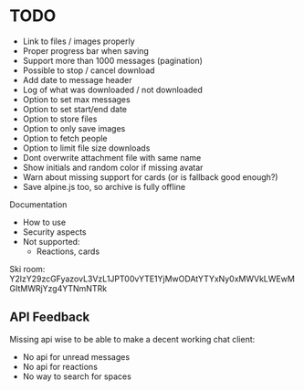 # TODO

* Link to files / images properly
* Proper progress bar when saving
* Support more than 1000 messages (pagination)
* Possible to stop / cancel download
* Add date to message header
* Log of what was downloaded / not downloaded
* Option to set max messages
* Option to set start/end date
* Option to store files
* Option to only save images
* Option to fetch people
* Option to limit file size downloads
* Dont overwrite attachment file with same name
* Show initials and random color if missing avatar
* Warn about missing support for cards (or is fallback good enough?)
* Save alpine.js too, so archive is fully offline

Documentation

* How to use
* Security aspects
* Not supported:
  * Reactions, cards


Ski room:
Y2lzY29zcGFyazovL3VzL1JPT00vYTE1YjMwODAtYTYxNy0xMWVkLWEwMGItMWRjYzg4YTNmNTRk


## API Feedback

Missing api wise to be able to make a decent working chat client:
* No api for unread messages
* No api for reactions
* No way to search for spaces

